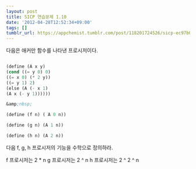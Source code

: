 ```yaml
---
layout: post
title: SICP 연습문제 1.10
date: '2012-04-28T12:52:34+09:00'
tags: []
tumblr_url: https://appchemist.tumblr.com/post/118201724526/sicp-ec97b0ec8ab5ebacb8eca09c-1-10
---
```

다음은 애커만 함수를 나타낸 프로시저이다.


```lisp

(define (A x y)
(cond ((= y 0) 0)
((= x 0) (* 2 y))
((= y 1) 2)
(else (A (- x 1)
(A x (- y 1))))))

&amp;nbsp;

(define (f n) ( A 0 n))

(define (g n) (A 1 n))

(define (h n) (A 2 n))

```

다음 f, g, h 프로시저의 기능을 수학으로 정의하라.

f 프로시저는 2 * n
g 프로시저는 2 ^ n
h 프로시저는 2 ^ 2 ^ n
